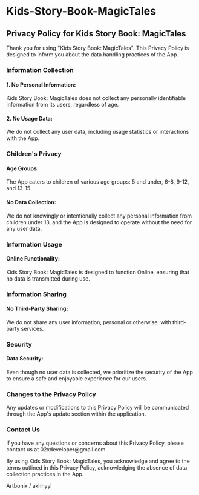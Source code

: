 # Kids-Story-Book-MagicTales


<h2> Privacy Policy for Kids Story Book: MagicTales </h2>


Thank you for using "Kids Story Book: MagicTales". This Privacy Policy is designed to inform you about the data handling practices of the App.

<h3> Information Collection </h3>
<h4> 1. No Personal Information: </h4>
Kids Story Book: MagicTales does not collect any personally identifiable information from its users, regardless of age.

<h4> 2. No Usage Data: </h4>
We do not collect any user data, including usage statistics or interactions with the App.

<h3> Children's Privacy </h3>
<h4> Age Groups: </h4> The App caters to children of various age groups: 5 and under, 6-8, 9-12, and 13-15.
<h4> No Data Collection: </h4> We do not knowingly or intentionally collect any personal information from children under 13, and the App is designed to operate without the need for any user data.

<h3> Information Usage </h3>
<h4> Online Functionality: </h4> Kids Story Book: MagicTales is designed to function Online, ensuring that no data is transmitted during use.

<h3> Information Sharing </h3>
<h4> No Third-Party Sharing: </h4> We do not share any user information, personal or otherwise, with third-party services.

<h3> Security </h3>
<h4> Data Security: </h4> Even though no user data is collected, we prioritize the security of the App to ensure a safe and enjoyable experience for our users.

<h3> Changes to the Privacy Policy </h3>
Any updates or modifications to this Privacy Policy will be communicated through the App's update section within the application.

<h3> Contact Us </h3>
If you have any questions or concerns about this Privacy Policy, please contact us at 02xdeveloper@gmail.com

By using Kids Story Book: MagicTales, you acknowledge and agree to the terms outlined in this Privacy Policy, acknowledging the absence of data collection practices in the App.

Artbonix / akhhyyl
